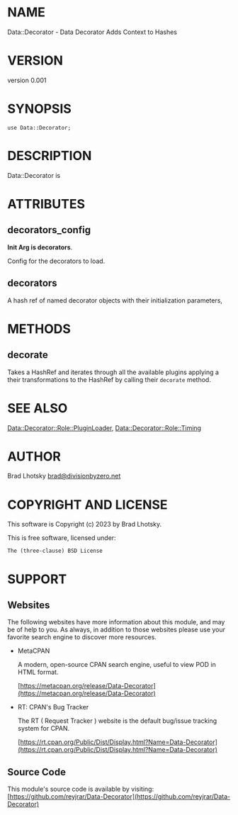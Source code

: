 # NAME

Data::Decorator - Data Decorator Adds Context to Hashes

# VERSION

version 0.001

# SYNOPSIS

    use Data::Decorator;

# DESCRIPTION

Data::Decorator is

# ATTRIBUTES

## decorators\_config

**Init Arg is decorators**.

Config for the decorators to load.

## decorators

A hash ref of named decorator objects with their initialization parameters,

# METHODS

## decorate

Takes a HashRef and iterates through all the available plugins applying a
their transformations to the HashRef by calling their `decorate` method.

# SEE ALSO

[Data::Decorator::Role::PluginLoader](https://metacpan.org/pod/Data%3A%3ADecorator%3A%3ARole%3A%3APluginLoader), [Data::Decorator::Role::Timing](https://metacpan.org/pod/Data%3A%3ADecorator%3A%3ARole%3A%3ATiming)

# AUTHOR

Brad Lhotsky <brad@divisionbyzero.net>

# COPYRIGHT AND LICENSE

This software is Copyright (c) 2023 by Brad Lhotsky.

This is free software, licensed under:

    The (three-clause) BSD License

# SUPPORT

## Websites

The following websites have more information about this module, and may be of help to you. As always,
in addition to those websites please use your favorite search engine to discover more resources.

- MetaCPAN

    A modern, open-source CPAN search engine, useful to view POD in HTML format.

    [https://metacpan.org/release/Data-Decorator](https://metacpan.org/release/Data-Decorator)

- RT: CPAN's Bug Tracker

    The RT ( Request Tracker ) website is the default bug/issue tracking system for CPAN.

    [https://rt.cpan.org/Public/Dist/Display.html?Name=Data-Decorator](https://rt.cpan.org/Public/Dist/Display.html?Name=Data-Decorator)

## Source Code

This module's source code is available by visiting:
[https://github.com/reyjrar/Data-Decorator](https://github.com/reyjrar/Data-Decorator)
